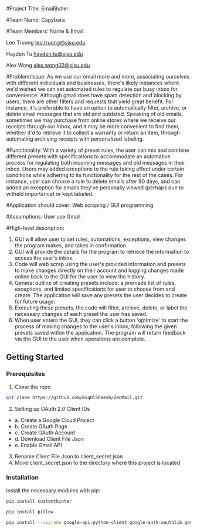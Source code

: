 #Project Title: EmailButler

#Team Name: Capybara

#Team Members' Name & Email:

Leo Truong leo.truong@sjsu.edu

Hayden Tu hayden.tu@sjsu.edu

Alex Wong alex.wong02@sjsu.edu

#Problem/Issue: As we use our email more and more, associating ourselves with different individuals and businesses, there's likely instances where we'd wished we can set automated rules to regulate our busy inbox for convenience. Although gmail does have spam detection and blocking by users, there are other filters and requests that yield great benefit. For instance, it's preferable to have an option to automatically filter, archive, or delete email messages that are old and outdated. Speaking of old emails, sometimes we may purchase from online stores where we receive our receipts through our inbox, and it may be more convenient to find them, whether it'd to retrieve it to collect a warranty or return an item, through automating archiving receipts with personalized labeling.

#Functionality: With a variety of preset rules, the user can mix and combine different presets with specifications to accommodate an automative process for regulating both incoming messages and old messages in their inbox. Users may added exceptions to the rule taking effect under certain conditions while adhering to its functionality for the rest of the cases. For instance, user can choose a rule to delete emails after 90 days, and can added an exception for emails they've personally viewed (perhaps due to witheld importance) or kept labeled.

#Application should cover: Web scraping / GUI programming

#Assumptions: User use Gmail

#High-level description:

1) GUI will allow user to set rules, automations, exceptions, view changes the program makes, and takes in confirmation.
2) GUI will provide the details for the program to retrieve the information to access the user's inbox.
3) Code will web scrap using the user's provided information and presets to make changes directly on their account and logging changes made online back to the GUI for the user to view the history.
4) General outline of creating presets include: a premade list of rules, exceptions, and limited specifications for user to choose from and create. The application will save any presets the user decides to create for future usage.
5) Executing these presets, the code will filter, archive, delete, or label the necessary changes of each preset the user has saved.
6) When user enters the GUI, they can click a button 'optimize' to start the process of making changes to the user's inbox, following the given presets saved within the application. The program will return feedback via the GUI to the user when operations are complete.

## Getting Started

### Prerequisites
1. Clone the repo
  ```sh
  git clone https://github.com/BigOlSheesh/ZenMail.git
  ```
2. Setting up OAuth 2.0 Client IDs
  - a. Create a Google Cloud Project
  - b. Create OAuth Page
  - c. Create OAuth Account
  - d. Download Client File Json
  - e. Enable Gmail API
3. Rename Client File Json to client_secret.json
4. Move client_secret.json to the directory where this project is located

### Installation
Install the necessary modules with pip:
  ```sh
  pip install customtkinter
  ```
  ```sh
  pip install pillow
  ```
  ```sh
  pip install --upgrade google-api-python-client google-auth-oauthlib google-auth-httplib2
  ```


